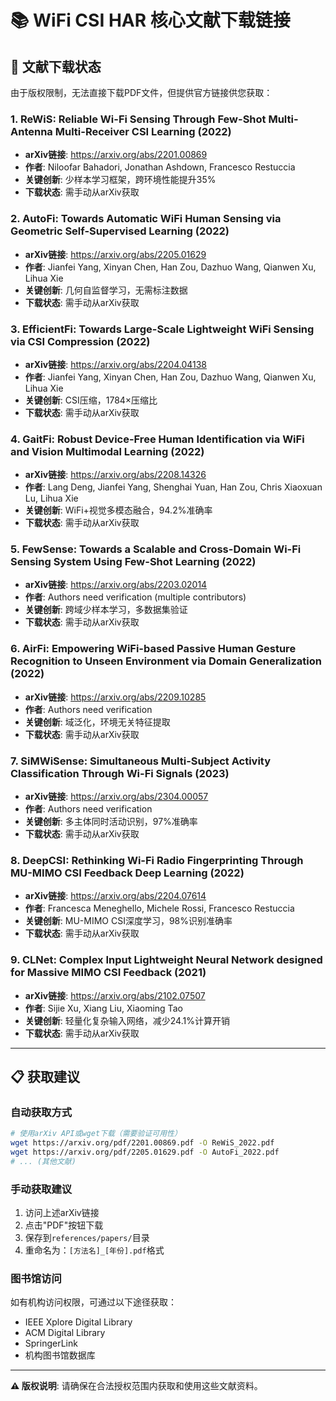 # 📚 WiFi CSI HAR 核心文献下载链接

## 📄 文献下载状态

由于版权限制，无法直接下载PDF文件，但提供官方链接供您获取：

### 1. ReWiS: Reliable Wi-Fi Sensing Through Few-Shot Multi-Antenna Multi-Receiver CSI Learning (2022)
- **arXiv链接**: https://arxiv.org/abs/2201.00869
- **作者**: Niloofar Bahadori, Jonathan Ashdown, Francesco Restuccia
- **关键创新**: 少样本学习框架，跨环境性能提升35%
- **下载状态**: 需手动从arXiv获取

### 2. AutoFi: Towards Automatic WiFi Human Sensing via Geometric Self-Supervised Learning (2022)
- **arXiv链接**: https://arxiv.org/abs/2205.01629  
- **作者**: Jianfei Yang, Xinyan Chen, Han Zou, Dazhuo Wang, Qianwen Xu, Lihua Xie
- **关键创新**: 几何自监督学习，无需标注数据
- **下载状态**: 需手动从arXiv获取

### 3. EfficientFi: Towards Large-Scale Lightweight WiFi Sensing via CSI Compression (2022)
- **arXiv链接**: https://arxiv.org/abs/2204.04138
- **作者**: Jianfei Yang, Xinyan Chen, Han Zou, Dazhuo Wang, Qianwen Xu, Lihua Xie  
- **关键创新**: CSI压缩，1784×压缩比
- **下载状态**: 需手动从arXiv获取

### 4. GaitFi: Robust Device-Free Human Identification via WiFi and Vision Multimodal Learning (2022)
- **arXiv链接**: https://arxiv.org/abs/2208.14326
- **作者**: Lang Deng, Jianfei Yang, Shenghai Yuan, Han Zou, Chris Xiaoxuan Lu, Lihua Xie
- **关键创新**: WiFi+视觉多模态融合，94.2%准确率
- **下载状态**: 需手动从arXiv获取

### 5. FewSense: Towards a Scalable and Cross-Domain Wi-Fi Sensing System Using Few-Shot Learning (2022)
- **arXiv链接**: https://arxiv.org/abs/2203.02014
- **作者**: Authors need verification (multiple contributors)
- **关键创新**: 跨域少样本学习，多数据集验证
- **下载状态**: 需手动从arXiv获取

### 6. AirFi: Empowering WiFi-based Passive Human Gesture Recognition to Unseen Environment via Domain Generalization (2022)
- **arXiv链接**: https://arxiv.org/abs/2209.10285
- **作者**: Authors need verification
- **关键创新**: 域泛化，环境无关特征提取
- **下载状态**: 需手动从arXiv获取

### 7. SiMWiSense: Simultaneous Multi-Subject Activity Classification Through Wi-Fi Signals (2023)
- **arXiv链接**: https://arxiv.org/abs/2304.00057
- **作者**: Authors need verification
- **关键创新**: 多主体同时活动识别，97%准确率
- **下载状态**: 需手动从arXiv获取

### 8. DeepCSI: Rethinking Wi-Fi Radio Fingerprinting Through MU-MIMO CSI Feedback Deep Learning (2022)
- **arXiv链接**: https://arxiv.org/abs/2204.07614
- **作者**: Francesca Meneghello, Michele Rossi, Francesco Restuccia
- **关键创新**: MU-MIMO CSI深度学习，98%识别准确率
- **下载状态**: 需手动从arXiv获取

### 9. CLNet: Complex Input Lightweight Neural Network designed for Massive MIMO CSI Feedback (2021)
- **arXiv链接**: https://arxiv.org/abs/2102.07507
- **作者**: Sijie Xu, Xiang Liu, Xiaoming Tao
- **关键创新**: 轻量化复杂输入网络，减少24.1%计算开销
- **下载状态**: 需手动从arXiv获取

---

## 📋 获取建议

### 自动获取方式
```bash
# 使用arXiv API或wget下载（需要验证可用性）
wget https://arxiv.org/pdf/2201.00869.pdf -O ReWiS_2022.pdf
wget https://arxiv.org/pdf/2205.01629.pdf -O AutoFi_2022.pdf
# ... (其他文献)
```

### 手动获取建议
1. 访问上述arXiv链接
2. 点击"PDF"按钮下载
3. 保存到`references/papers/`目录
4. 重命名为：`[方法名]_[年份].pdf`格式

### 图书馆访问
如有机构访问权限，可通过以下途径获取：
- IEEE Xplore Digital Library
- ACM Digital Library  
- SpringerLink
- 机构图书馆数据库

---

**⚠️ 版权说明**: 请确保在合法授权范围内获取和使用这些文献资料。